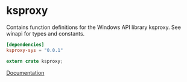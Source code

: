 # ksproxy #
Contains function definitions for the Windows API library ksproxy. See winapi for types and constants.

```toml
[dependencies]
ksproxy-sys = "0.0.1"
```

```rust
extern crate ksproxy;
```

[Documentation](https://retep998.github.io/doc/winapi/ksproxy/)
